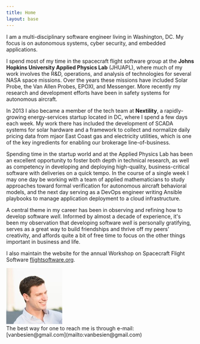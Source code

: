 ```yaml
---
title: Home
layout: base
---
```


I am a multi-disciplinary software engineer living in Washington, DC. My focus is on autonomous systems, cyber security, and embedded applications.

I spend most of my time in the spacecraft flight software group at the **Johns Hopkins University Applied Physics Lab** (JHUAPL), where much of my work involves the R&amp;D, operations, and analysis of technologies for several NASA space missions. Over the years these missions have included Solar Probe, the Van Allen Probes, EPOXI, and Messenger. More recently my research and development efforts have been in safety systems for autonomous aircraft.

In 2013 I also became a member of the tech team at **Nextility**, a rapidly-growing energy-services startup located in DC, where I spend a few days each week. My work there has included the development of SCADA systems for solar hardware and a framework to collect and normalize daily pricing data from mjaor East Coast gas and electricity utilities, which is one of the key ingredients for enabling our brokerage line-of-business.

Spending time in the startup world and at the Applied Physics Lab has been an excellent opportunity to foster both depth in technical research, as well as competency in developing and deploying high-quality, business-critical software with deliveries on a quick tempo. In the course of a single week I may one day be working with a team of applied mathematicians to study approaches toward formal verification for autonomous aircraft behavioral models, and the next day serving as a DevOps engineer writing Ansible playbooks to manage application deployment to a cloud infrastructure.

A central theme in my career has been in observing and refining how to develop software *well*. Informed by almost a decade of experience, it's been my observation that developing software *well* is personally gratifying, serves as a great way to build friendships and thrive off my peers' creativity, and affords quite a bit of free time to focus on the other things important in business and life. 





I also maintain the website for the annual Workshop on Spacecraft Flight Software [flightsoftware.org](http://flightsoftware.org).

<img id="my-photo" src="/images/BB-10.jpg" />

<br />
The best way for one to reach me is through e-mail: [vanbesien@gmail.com](mailto:vanbesien@gmail.com)
